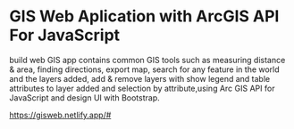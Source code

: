 # GIS Web Aplication with ArcGIS API For JavaScript

build web GIS app contains common GIS tools such as measuring distance & area, finding directions, export map, search for any feature in the world and the layers added, add & remove layers with show legend and table attributes to layer added and selection by attribute,using Arc GIS API for JavaScript and design UI with Bootstrap.

https://gisweb.netlify.app/#
